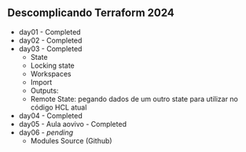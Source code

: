 ## Descomplicando Terraform 2024

- day01 - Completed
- day02 - Completed
- day03 - Completed
    - State
    - Locking state
    - Workspaces
    - Import
    - Outputs:
	- Remote State: pegando dados de um outro state para utilizar no código HCL atual
- day04 - Completed
- day05 - Aula aovivo - Completed
- day06 - _pending_
	- Modules Source (Github)
